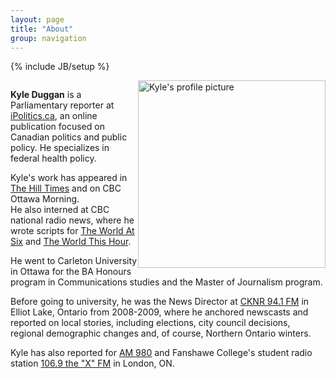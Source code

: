 ```yaml
---
layout: page
title: "About"
group: navigation
---
```

{% include JB/setup %}
<body>
<div class="container-fluid">
<div class="row-fluid">
<div class="col-md-10">
<div class="media">
  <a class="pull-left" href="#">
    <img class="media-object" data-src="holder.js/64x64">
<img style="float: right" class="img-responsive" alt="Kyle's profile picture" src="https://photos-1.dropbox.com/t/2/AAAWs3bzpN_ULcFtjCnerFK2fVaYoiaC-42fVa9-pSXobw/12/50108349/jpeg/32x32/1/_/1/2/CPAC.JPG/EPOE3KsFGIQxIAIoAg/6t1DkqRpC4p7bGHIG44dESGN5qKpCnhaVohWVu441MA?size=1600x1200&size_mode=3" style="padding-right: 0px" width="300">
  </a>
<div class="media-body well">
     <p>  <b>Kyle Duggan</b> is a Parliamentary reporter at <a href="http://www.ipolitics.ca">iPolitics.ca</a>, an online publication focused on Canadian politics and public policy. He specializes in federal health policy.</p>

  <p>Kyle's work has appeared in <a href="http://www.hilltimes.com/">The Hill Times</a> and on CBC Ottawa Morning.
  <br>He also interned at CBC national radio news, where he wrote scripts for <a href="http://www.cbc.ca/w6/">The World At Six</a> and <a href="http://www.cbc.ca/theworldthishour/">The World This Hour</a>.</p>

  <p>He went to Carleton University in Ottawa for the BA Honours program in Communications studies and the Master of Journalism program.</p>

  <p> Before going to university, he was the News Director at <a href="http://www.moosefm.com/cknr/news/">CKNR 94.1 FM</a> in Elliot Lake, Ontario from 2008-2009, where he anchored newscasts and reported on local stories, including elections, city council decisions, regional demographic changes and, of course, Northern Ontario winters.</p>
  <p> Kyle has also reported for <a href="http://www.am980.ca/">AM 980</a> and Fanshawe College's student radio station <a href="http://www.1069thex.com/">106.9 the "X" FM</a> in London, ON.
  <br>
